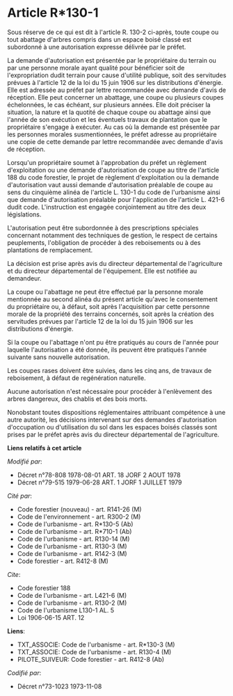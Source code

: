 # Article R*130-1

Sous réserve de ce qui est dit à l'article R. 130-2 ci-après, toute coupe ou tout abattage d'arbres compris dans un espace
boisé classé est subordonné à une autorisation expresse délivrée par le préfet.

La demande d'autorisation est présentée par le propriétaire du terrain ou par une personne morale ayant qualité pour
bénéficier soit de l'expropriation dudit terrain pour cause d'utilité publique, soit des servitudes prévues à l'article 12 de
la loi du 15 juin 1906 sur les distributions d'énergie. Elle est adressée au préfet par lettre recommandée avec demande
d'avis de réception. Elle peut concerner un abattage, une coupe ou plusieurs coupes échelonnées, le cas échéant, sur
plusieurs années. Elle doit préciser la situation, la nature et la quotité de chaque coupe ou abattage ainsi que l'année de
son exécution et les éventuels travaux de plantation que le propriétaire s'engage à exécuter. Au cas où la demande est
présentée par les personnes morales susmentionnées, le préfet adresse au propriétaire une copie de cette demande par lettre
recommandée avec demande d'avis de réception.

Lorsqu'un propriétaire soumet à l'approbation du préfet un règlement d'exploitation ou une demande d'autorisation de coupe au
titre de l'article 188 du code forestier, le projet de règlement d'exploitation ou la demande d'autorisation vaut aussi
demande d'autorisation préalable de coupe au sens du cinquième alinéa de l'article L. 130-1 du code de l'urbanisme ainsi que
demande d'autorisation préalable pour l'application de l'article L. 421-6 dudit code. L'instruction est engagée conjointement
au titre des deux législations.

L'autorisation peut être subordonnée à des prescriptions spéciales concernant notamment des techniques de gestion, le respect
de certains peuplements, l'obligation de procéder à des reboisements ou à des plantations de remplacement.

La décision est prise après avis du directeur départemental de l'agriculture et du directeur départemental de l'équipement.
Elle est notifiée au demandeur.

La coupe ou l'abattage ne peut être effectué par la personne morale mentionnée au second alinéa du présent article qu'avec le
consentement du propriétaire ou, à défaut, soit après l'acquisition par cette personne morale de la propriété des terrains
concernés, soit après la création des servitudes prévues par l'article 12 de la loi du 15 juin 1906 sur les distributions
d'énergie.

Si la coupe ou l'abattage n'ont pu être pratiqués au cours de l'année pour laquelle l'autorisation a été donnée, ils peuvent
être pratiqués l'année suivante sans nouvelle autorisation.

Les coupes rases doivent être suivies, dans les cinq ans, de travaux de reboisement, à défaut de regénération naturelle.

Aucune autorisation n'est nécessaire pour procéder à l'enlèvement des arbres dangereux, des chablis et des bois morts.

Nonobstant toutes dispositions réglementaires attribuant compétence à une autre autorité, les décisions intervenant sur des
demandes d'autorisation d'occupation ou d'utilisation du sol dans les espaces boisés classés sont prises par le préfet après
avis du directeur départemental de l'agriculture.

**Liens relatifs à cet article**

_Modifié par_:

  - Décret n°78-808 1978-08-01 ART. 18 JORF 2 AOUT 1978
  - Décret n°79-515 1979-06-28 ART. 1 JORF 1 JUILLET 1979

_Cité par_:

  - Code forestier (nouveau) - art. R141-26 (M)
  - Code de l'environnement - art. R300-2 (M)
  - Code de l'urbanisme - art. R*130-5 (Ab)
  - Code de l'urbanisme - art. R*710-1 (Ab)
  - Code de l'urbanisme - art. R130-14 (M)
  - Code de l'urbanisme - art. R130-3 (M)
  - Code de l'urbanisme - art. R142-3 (M)
  - Code forestier - art. R412-8 (M)

_Cite_:

  - Code forestier 188
  - Code de l'urbanisme - art. L421-6 (M)
  - Code de l'urbanisme - art. R130-2 (M)
  - Code de l'urbanisme L130-1 AL. 5
  - Loi   1906-06-15 ART. 12

**Liens**:

  - TXT_ASSOCIE: Code de l'urbanisme - art. R*130-3 (M)
  - TXT_ASSOCIE: Code de l'urbanisme - art. R130-4 (M)
  - PILOTE_SUIVEUR: Code forestier - art. R412-8 (Ab)

_Codifié par_:

  - Décret n°73-1023 1973-11-08
